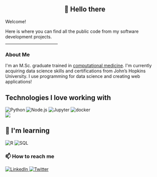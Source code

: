 
<div align="center">
  
## :wave: Hello there

</div>

Welcome!

Here is where you can find all the public code from my software development projects.

<hr width="33%">

### About Me

I'm an M.Sc. graduate trained in [computational medicine](https://ir.lib.uwo.ca/etd/8824/). I'm currently acquiring data science skills and certifications from John’s Hopkins University. I use programming for data science and creating web applications!

## Technologies I love working with

<div display="flex">
  <img src="https://img.shields.io/badge/Python-3776AB.svg?style=for-the-badge&logo=python&logoColor=white" alt="Python"/>
  <img src="https://img.shields.io/badge/Node.js-43853D.svg?style=for-the-badge&logo=nodedotjs&logoColor=white" alt="Node.js"/>
  <!-- Pytorch -->
  <!-- <img src="https://img.shields.io/badge/PyTorch-EE4C2C.svg?style=for-the-badge&logo=pytorch&logoColor=white" alt="PyTorch"/> -->
  <!-- Jupyter Notebooks -->
  <img src="https://img.shields.io/badge/Jupyter-F37626.svg?style=for-the-badge&logo=Jupyter&logoColor=white" alt="Jupyter"/>
    <!-- Docker -->
  <img src="https://img.shields.io/badge/docker-2496ED.svg?style=for-the-badge&logo=docker&logoColor=white" alt="docker"/>
</div>

<img align="center" src="https://github-readme-stats.vercel.app/api/top-langs/?username=tmhntr&layout=compact&theme=dark&hide_border=true" />


## :book: I'm learning

<div display="flex">
  <!-- R -->
  <img src="https://img.shields.io/badge/R-276DC3.svg?style=for-the-badge&logo=R&logoColor=white" alt="R"/>
  <!-- SQL -->
  <img src="https://img.shields.io/badge/SQL-025E8C.svg?style=for-the-badge&logo=MySQL&logoColor=white" alt="SQL"/>
</div>

### :mailbox: How to reach me

<div display="flex">
  <a href="https://www.linkedin.com/in/tmhntr/">
    <img src="https://img.shields.io/badge/linkedin-%230077B5.svg?style=for-the-badge&logo=linkedin&logoColor=white" alt="LinkedIn"/>
  </a>
  <a href="https://twitter.com/timhunterdev">
    <img src="https://img.shields.io/badge/tmhntr-%231DA1F2.svg?style=for-the-badge&logo=Twitter&logoColor=white" alt="Twitter"/>
  </a>
  <!-- <a href="https://timhunter.dev">
    <img src="https://img.shields.io/badge/timhunter.dev-12100E?style=for-the-badge&logo=about.me&logoColor=white" alt="Medium"/>
  </a> -->
</div>

